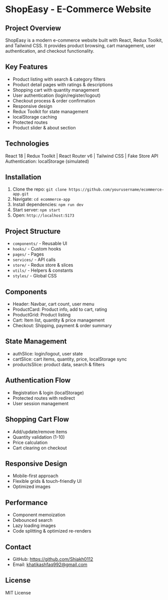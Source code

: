 # ShopEasy - E-Commerce Website

## Project Overview
ShopEasy is a modern e-commerce website built with React, Redux Toolkit, and Tailwind CSS. 
It provides product browsing, cart management, user authentication, and checkout functionality.

## Key Features
- Product listing with search & category filters
- Product detail pages with ratings & descriptions
- Shopping cart with quantity management
- User authentication (login/register/logout)
- Checkout process & order confirmation
- Responsive design
- Redux Toolkit for state management
- localStorage caching
- Protected routes
- Product slider & about section

## Technologies
React 18 | Redux Toolkit | React Router v6 | Tailwind CSS | Fake Store API
Authentication: localStorage (simulated)

## Installation
1. Clone the repo: `git clone https://github.com/yourusername/ecommerce-app.git`
2. Navigate: `cd ecommerce-app`
3. Install dependencies: `npm run dev`
4. Start server: `npm start`
5. Open: `http://localhost:5173`

## Project Structure
- `components/` - Reusable UI
- `hooks/` - Custom hooks
- `pages/` - Pages
- `services/` - API calls
- `store/` - Redux store & slices
- `utils/` - Helpers & constants
- `styles/` - Global CSS

## Components
- Header: Navbar, cart count, user menu
- ProductCard: Product info, add to cart, rating
- ProductGrid: Product listing
- Cart: Item list, quantity & price management
- Checkout: Shipping, payment & order summary

## State Management
- authSlice: login/logout, user state
- cartSlice: cart items, quantity, price, localStorage sync
- productsSlice: product data, search & filters

## Authentication Flow
- Registration & login (localStorage)
- Protected routes with redirect
- User session management

## Shopping Cart Flow
- Add/update/remove items
- Quantity validation (1-10)
- Price calculation
- Cart clearing on checkout

## Responsive Design
- Mobile-first approach
- Flexible grids & touch-friendly UI
- Optimized images

## Performance
- Component memoization
- Debounced search
- Lazy loading images
- Code splitting & optimized re-renders

## Contact
- GitHub: https://github.com/Shiakh0112
- Email: khatikashfaq992@gmail.com

## License
MIT License
